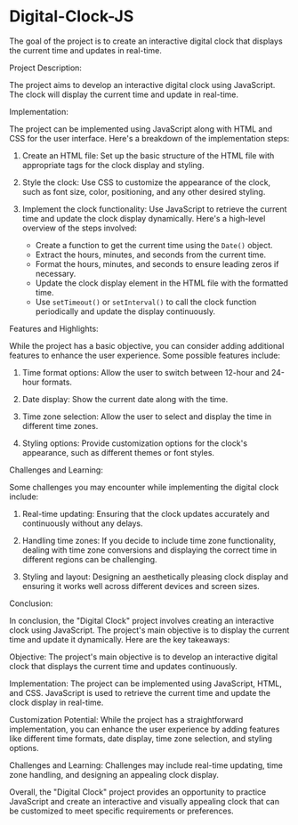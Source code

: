 # Digital-Clock-JS
  The goal of the  project is to create an interactive digital clock that displays the current time and updates in real-time. 

  Project Description:

The project aims to develop an interactive digital clock using JavaScript. The clock will display the current time and update in real-time.

Implementation:

The project can be implemented using JavaScript along with HTML and CSS for the user interface. Here's a breakdown of the implementation steps:

1. Create an HTML file: Set up the basic structure of the HTML file with appropriate tags for the clock display and styling.

2. Style the clock: Use CSS to customize the appearance of the clock, such as font size, color, positioning, and any other desired styling.

3. Implement the clock functionality: Use JavaScript to retrieve the current time and update the clock display dynamically. Here's a high-level overview of the steps involved:
   - Create a function to get the current time using the `Date()` object.
   - Extract the hours, minutes, and seconds from the current time.
   - Format the hours, minutes, and seconds to ensure leading zeros if necessary.
   - Update the clock display element in the HTML file with the formatted time.
   - Use `setTimeout()` or `setInterval()` to call the clock function periodically and update the display continuously.

Features and Highlights:

While the project has a basic objective, you can consider adding additional features to enhance the user experience. Some possible features include:

1. Time format options: Allow the user to switch between 12-hour and 24-hour formats.

2. Date display: Show the current date along with the time.

3. Time zone selection: Allow the user to select and display the time in different time zones.

4. Styling options: Provide customization options for the clock's appearance, such as different themes or font styles.

Challenges and Learning:

Some challenges you may encounter while implementing the digital clock include:

1. Real-time updating: Ensuring that the clock updates accurately and continuously without any delays.

2. Handling time zones: If you decide to include time zone functionality, dealing with time zone conversions and displaying the correct time in different regions can be challenging.

3. Styling and layout: Designing an aesthetically pleasing clock display and ensuring it works well across different devices and screen sizes.

Conclusion:

In conclusion, the "Digital Clock" project involves creating an interactive clock using JavaScript. The project's main objective is to display the current time and update it dynamically. Here are the key takeaways:

Objective: The project's main objective is to develop an interactive digital clock that displays the current time and updates continuously.

Implementation: The project can be implemented using JavaScript, HTML, and CSS. JavaScript is used to retrieve the current time and update the clock display in real-time.

Customization Potential: While the project has a straightforward implementation, you can enhance the user experience by adding features like different time formats, date display, time zone selection, and styling options.

Challenges and Learning: Challenges may include real-time updating, time zone handling, and designing an appealing clock display.

Overall, the "Digital Clock" project provides an opportunity to practice JavaScript and create an interactive and visually appealing clock that can be customized to meet specific requirements or preferences.
